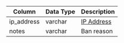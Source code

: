 | Column     | Data Type | Description                 |
| ---------- | --------- | --------------------------- |
| ip_address | varchar   | [IP Address](account_ip.md) |
| notes      | varchar   | Ban reason                  |